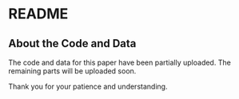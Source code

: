 # README

## About the Code and Data

The code and data for this paper have been partially uploaded. The remaining parts will be uploaded soon.

Thank you for your patience and understanding.
